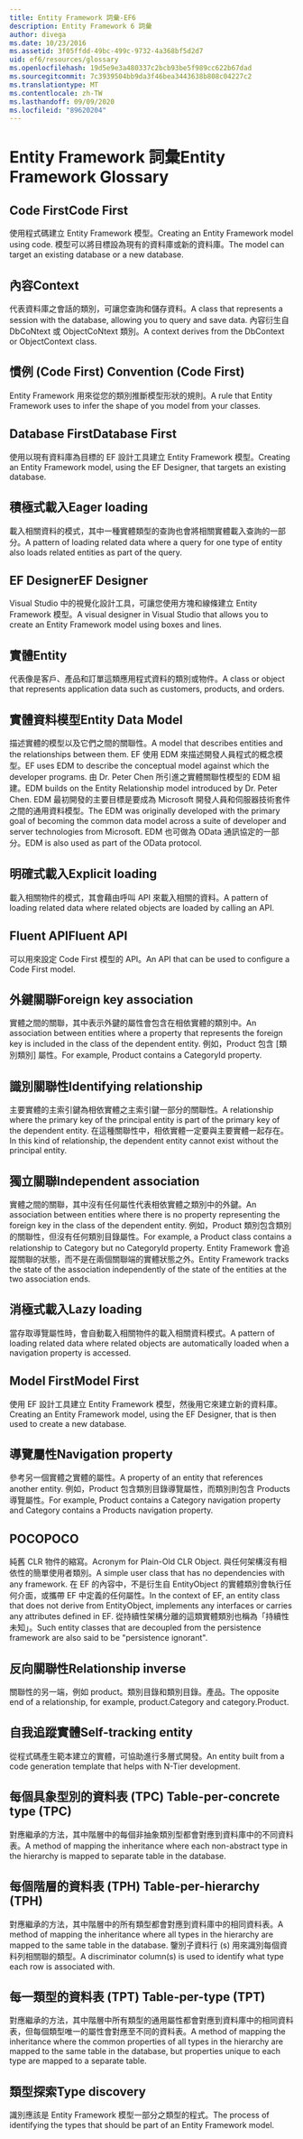 ```yaml
---
title: Entity Framework 詞彙-EF6
description: Entity Framework 6 詞彙
author: divega
ms.date: 10/23/2016
ms.assetid: 3f05ffdd-49bc-499c-9732-4a368bf5d2d7
uid: ef6/resources/glossary
ms.openlocfilehash: 19d5e9e3a480337c2bcb93be5f989cc622b67dad
ms.sourcegitcommit: 7c3939504bb9da3f46bea3443638b808c04227c2
ms.translationtype: MT
ms.contentlocale: zh-TW
ms.lasthandoff: 09/09/2020
ms.locfileid: "89620204"
---
```

# <a name="entity-framework-glossary"></a><span data-ttu-id="f0385-103">Entity Framework 詞彙</span><span class="sxs-lookup"><span data-stu-id="f0385-103">Entity Framework Glossary</span></span>
## <a name="code-first"></a><span data-ttu-id="f0385-104">Code First</span><span class="sxs-lookup"><span data-stu-id="f0385-104">Code First</span></span>
<span data-ttu-id="f0385-105">使用程式碼建立 Entity Framework 模型。</span><span class="sxs-lookup"><span data-stu-id="f0385-105">Creating an Entity Framework model using code.</span></span> <span data-ttu-id="f0385-106">模型可以將目標設為現有的資料庫或新的資料庫。</span><span class="sxs-lookup"><span data-stu-id="f0385-106">The model can target an existing database or a new database.</span></span>

## <a name="context"></a><span data-ttu-id="f0385-107">內容</span><span class="sxs-lookup"><span data-stu-id="f0385-107">Context</span></span>
<span data-ttu-id="f0385-108">代表資料庫之會話的類別，可讓您查詢和儲存資料。</span><span class="sxs-lookup"><span data-stu-id="f0385-108">A class that represents a session with the database, allowing you to query and save data.</span></span> <span data-ttu-id="f0385-109">內容衍生自 DbCoNtext 或 ObjectCoNtext 類別。</span><span class="sxs-lookup"><span data-stu-id="f0385-109">A context derives from the DbContext or ObjectContext class.</span></span>

## <a name="convention-code-first"></a><span data-ttu-id="f0385-110">慣例 (Code First) </span><span class="sxs-lookup"><span data-stu-id="f0385-110">Convention (Code First)</span></span>
<span data-ttu-id="f0385-111">Entity Framework 用來從您的類別推斷模型形狀的規則。</span><span class="sxs-lookup"><span data-stu-id="f0385-111">A rule that Entity Framework uses to infer the shape of you model from your classes.</span></span>

## <a name="database-first"></a><span data-ttu-id="f0385-112">Database First</span><span class="sxs-lookup"><span data-stu-id="f0385-112">Database First</span></span>
<span data-ttu-id="f0385-113">使用以現有資料庫為目標的 EF 設計工具建立 Entity Framework 模型。</span><span class="sxs-lookup"><span data-stu-id="f0385-113">Creating an Entity Framework model, using the EF Designer, that targets an existing database.</span></span>

## <a name="eager-loading"></a><span data-ttu-id="f0385-114">積極式載入</span><span class="sxs-lookup"><span data-stu-id="f0385-114">Eager loading</span></span>
<span data-ttu-id="f0385-115">載入相關資料的模式，其中一種實體類型的查詢也會將相關實體載入查詢的一部分。</span><span class="sxs-lookup"><span data-stu-id="f0385-115">A pattern of loading related data where a query for one type of entity also loads related entities as part of the query.</span></span>

## <a name="ef-designer"></a><span data-ttu-id="f0385-116">EF Designer</span><span class="sxs-lookup"><span data-stu-id="f0385-116">EF Designer</span></span>
<span data-ttu-id="f0385-117">Visual Studio 中的視覺化設計工具，可讓您使用方塊和線條建立 Entity Framework 模型。</span><span class="sxs-lookup"><span data-stu-id="f0385-117">A visual designer in Visual Studio that allows you to create an Entity Framework model using boxes and lines.</span></span>

## <a name="entity"></a><span data-ttu-id="f0385-118">實體</span><span class="sxs-lookup"><span data-stu-id="f0385-118">Entity</span></span>
<span data-ttu-id="f0385-119">代表像是客戶、產品和訂單這類應用程式資料的類別或物件。</span><span class="sxs-lookup"><span data-stu-id="f0385-119">A class or object that represents application data such as customers, products, and orders.</span></span>

## <a name="entity-data-model"></a><span data-ttu-id="f0385-120">實體資料模型</span><span class="sxs-lookup"><span data-stu-id="f0385-120">Entity Data Model</span></span>
<span data-ttu-id="f0385-121">描述實體的模型以及它們之間的關聯性。</span><span class="sxs-lookup"><span data-stu-id="f0385-121">A model that describes entities and the relationships between them.</span></span> <span data-ttu-id="f0385-122">EF 使用 EDM 來描述開發人員程式的概念模型。</span><span class="sxs-lookup"><span data-stu-id="f0385-122">EF uses EDM to describe the conceptual model against which the developer programs.</span></span> <span data-ttu-id="f0385-123">由 Dr. Peter Chen 所引進之實體關聯性模型的 EDM 組建。</span><span class="sxs-lookup"><span data-stu-id="f0385-123">EDM builds on the Entity Relationship model introduced by Dr. Peter Chen.</span></span> <span data-ttu-id="f0385-124">EDM 最初開發的主要目標是要成為 Microsoft 開發人員和伺服器技術套件之間的通用資料模型。</span><span class="sxs-lookup"><span data-stu-id="f0385-124">The EDM was originally developed with the primary goal of becoming the common data model across a suite of developer and server technologies from Microsoft.</span></span> <span data-ttu-id="f0385-125">EDM 也可做為 OData 通訊協定的一部分。</span><span class="sxs-lookup"><span data-stu-id="f0385-125">EDM is also used as part of the OData protocol.</span></span>

## <a name="explicit-loading"></a><span data-ttu-id="f0385-126">明確式載入</span><span class="sxs-lookup"><span data-stu-id="f0385-126">Explicit loading</span></span>
<span data-ttu-id="f0385-127">載入相關物件的模式，其會藉由呼叫 API 來載入相關的資料。</span><span class="sxs-lookup"><span data-stu-id="f0385-127">A pattern of loading related data where related objects are loaded by calling an API.</span></span>

## <a name="fluent-api"></a><span data-ttu-id="f0385-128">Fluent API</span><span class="sxs-lookup"><span data-stu-id="f0385-128">Fluent API</span></span>
<span data-ttu-id="f0385-129">可以用來設定 Code First 模型的 API。</span><span class="sxs-lookup"><span data-stu-id="f0385-129">An API that can be used to configure a Code First model.</span></span>

## <a name="foreign-key-association"></a><span data-ttu-id="f0385-130">外鍵關聯</span><span class="sxs-lookup"><span data-stu-id="f0385-130">Foreign key association</span></span>
<span data-ttu-id="f0385-131">實體之間的關聯，其中表示外鍵的屬性會包含在相依實體的類別中。</span><span class="sxs-lookup"><span data-stu-id="f0385-131">An association between entities where a property that represents the foreign key is included in the class of the dependent entity.</span></span> <span data-ttu-id="f0385-132">例如，Product 包含 [類別類別] 屬性。</span><span class="sxs-lookup"><span data-stu-id="f0385-132">For example, Product contains a CategoryId property.</span></span>

## <a name="identifying-relationship"></a><span data-ttu-id="f0385-133">識別關聯性</span><span class="sxs-lookup"><span data-stu-id="f0385-133">Identifying relationship</span></span>
<span data-ttu-id="f0385-134">主要實體的主索引鍵為相依實體之主索引鍵一部分的關聯性。</span><span class="sxs-lookup"><span data-stu-id="f0385-134">A relationship where the primary key of the principal entity is part of the primary key of the dependent entity.</span></span> <span data-ttu-id="f0385-135">在這種關聯性中，相依實體一定要與主要實體一起存在。</span><span class="sxs-lookup"><span data-stu-id="f0385-135">In this kind of relationship, the dependent entity cannot exist without the principal entity.</span></span>

## <a name="independent-association"></a><span data-ttu-id="f0385-136">獨立關聯</span><span class="sxs-lookup"><span data-stu-id="f0385-136">Independent association</span></span>
<span data-ttu-id="f0385-137">實體之間的關聯，其中沒有任何屬性代表相依實體之類別中的外鍵。</span><span class="sxs-lookup"><span data-stu-id="f0385-137">An association between entities where there is no property representing the foreign key in the class of the dependent entity.</span></span> <span data-ttu-id="f0385-138">例如，Product 類別包含類別的關聯性，但沒有任何類別目錄屬性。</span><span class="sxs-lookup"><span data-stu-id="f0385-138">For example, a Product class contains a relationship to Category but no CategoryId property.</span></span> <span data-ttu-id="f0385-139">Entity Framework 會追蹤關聯的狀態，而不是在兩個關聯端的實體狀態之外。</span><span class="sxs-lookup"><span data-stu-id="f0385-139">Entity Framework tracks the state of the association independently of the state of the entities at the two association ends.</span></span>

## <a name="lazy-loading"></a><span data-ttu-id="f0385-140">消極式載入</span><span class="sxs-lookup"><span data-stu-id="f0385-140">Lazy loading</span></span>
<span data-ttu-id="f0385-141">當存取導覽屬性時，會自動載入相關物件的載入相關資料模式。</span><span class="sxs-lookup"><span data-stu-id="f0385-141">A pattern of loading related data where related objects are automatically loaded when a navigation property is accessed.</span></span>

## <a name="model-first"></a><span data-ttu-id="f0385-142">Model First</span><span class="sxs-lookup"><span data-stu-id="f0385-142">Model First</span></span>
<span data-ttu-id="f0385-143">使用 EF 設計工具建立 Entity Framework 模型，然後用它來建立新的資料庫。</span><span class="sxs-lookup"><span data-stu-id="f0385-143">Creating an Entity Framework model, using the EF Designer, that is then used to create a new database.</span></span>

## <a name="navigation-property"></a><span data-ttu-id="f0385-144">導覽屬性</span><span class="sxs-lookup"><span data-stu-id="f0385-144">Navigation property</span></span>
<span data-ttu-id="f0385-145">參考另一個實體之實體的屬性。</span><span class="sxs-lookup"><span data-stu-id="f0385-145">A property of an entity that references another entity.</span></span> <span data-ttu-id="f0385-146">例如，Product 包含類別目錄導覽屬性，而類別則包含 Products 導覽屬性。</span><span class="sxs-lookup"><span data-stu-id="f0385-146">For example, Product contains a Category navigation property and Category contains a Products navigation property.</span></span>

## <a name="poco"></a><span data-ttu-id="f0385-147">POCO</span><span class="sxs-lookup"><span data-stu-id="f0385-147">POCO</span></span>
<span data-ttu-id="f0385-148">純舊 CLR 物件的縮寫。</span><span class="sxs-lookup"><span data-stu-id="f0385-148">Acronym for Plain-Old CLR Object.</span></span> <span data-ttu-id="f0385-149">與任何架構沒有相依性的簡單使用者類別。</span><span class="sxs-lookup"><span data-stu-id="f0385-149">A simple user class that has no dependencies with any framework.</span></span> <span data-ttu-id="f0385-150">在 EF 的內容中，不是衍生自 EntityObject 的實體類別會執行任何介面，或攜帶 EF 中定義的任何屬性。</span><span class="sxs-lookup"><span data-stu-id="f0385-150">In the context of EF, an entity class that does not derive from EntityObject, implements any interfaces or carries any attributes defined in EF.</span></span> <span data-ttu-id="f0385-151">從持續性架構分離的這類實體類別也稱為「持續性未知」。</span><span class="sxs-lookup"><span data-stu-id="f0385-151">Such entity classes that are decoupled from the persistence framework are also said to be "persistence ignorant".</span></span>  

## <a name="relationship-inverse"></a><span data-ttu-id="f0385-152">反向關聯性</span><span class="sxs-lookup"><span data-stu-id="f0385-152">Relationship inverse</span></span>
<span data-ttu-id="f0385-153">關聯性的另一端，例如 product。類別目錄和類別目錄。產品。</span><span class="sxs-lookup"><span data-stu-id="f0385-153">The opposite end of a relationship, for example, product.Category and category.Product.</span></span>

## <a name="self-tracking-entity"></a><span data-ttu-id="f0385-154">自我追蹤實體</span><span class="sxs-lookup"><span data-stu-id="f0385-154">Self-tracking entity</span></span>
<span data-ttu-id="f0385-155">從程式碼產生範本建立的實體，可協助進行多層式開發。</span><span class="sxs-lookup"><span data-stu-id="f0385-155">An entity built from a code generation template that helps with N-Tier development.</span></span>

## <a name="table-per-concrete-type-tpc"></a><span data-ttu-id="f0385-156">每個具象型別的資料表 (TPC) </span><span class="sxs-lookup"><span data-stu-id="f0385-156">Table-per-concrete type (TPC)</span></span>
<span data-ttu-id="f0385-157">對應繼承的方法，其中階層中的每個非抽象類別型都會對應到資料庫中的不同資料表。</span><span class="sxs-lookup"><span data-stu-id="f0385-157">A method of mapping the inheritance where each non-abstract type in the hierarchy is mapped to separate table in the database.</span></span>

## <a name="table-per-hierarchy-tph"></a><span data-ttu-id="f0385-158">每個階層的資料表 (TPH) </span><span class="sxs-lookup"><span data-stu-id="f0385-158">Table-per-hierarchy (TPH)</span></span>
<span data-ttu-id="f0385-159">對應繼承的方法，其中階層中的所有類型都會對應到資料庫中的相同資料表。</span><span class="sxs-lookup"><span data-stu-id="f0385-159">A method of mapping the inheritance where all types in the hierarchy are mapped to the same table in the database.</span></span> <span data-ttu-id="f0385-160">鑒別子資料行 (s) 用來識別每個資料列相關聯的類型。</span><span class="sxs-lookup"><span data-stu-id="f0385-160">A discriminator column(s) is used to identify what type each row is associated with.</span></span>

## <a name="table-per-type-tpt"></a><span data-ttu-id="f0385-161">每一類型的資料表 (TPT) </span><span class="sxs-lookup"><span data-stu-id="f0385-161">Table-per-type (TPT)</span></span>
<span data-ttu-id="f0385-162">對應繼承的方法，其中階層中所有類型的通用屬性都會對應到資料庫中的相同資料表，但每個類型唯一的屬性會對應至不同的資料表。</span><span class="sxs-lookup"><span data-stu-id="f0385-162">A method of mapping the inheritance where the common properties of all types in the hierarchy are mapped to the same table in the database, but properties unique to each type are mapped to a separate table.</span></span>

## <a name="type-discovery"></a><span data-ttu-id="f0385-163">類型探索</span><span class="sxs-lookup"><span data-stu-id="f0385-163">Type discovery</span></span>
<span data-ttu-id="f0385-164">識別應該是 Entity Framework 模型一部分之類型的程式。</span><span class="sxs-lookup"><span data-stu-id="f0385-164">The process of identifying the types that should be part of an Entity Framework model.</span></span>
